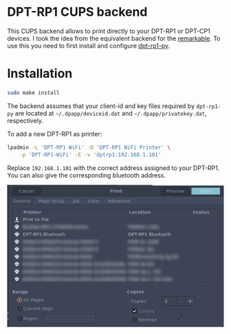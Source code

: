 # DPT-RP1 CUPS backend

This CUPS backend allows to print directly to your DPT-RP1 or DPT-CP1 devices.
I took the idea from the equivalent backend for the [remarkable](https://github.com/ofosos/scratch/tree/master/remarkable-cups).
To use this you need to first install and configure [dpt-rp1-py](https://github.com/janten/dpt-rp1-py).

# Installation

```bash
sudo make install
```

The backend assumes that your client-id and key files required by `dpt-rp1-py` are located at `~/.dpapp/deviceid.dat` and `~/.dpapp/privatekey.dat`, respectively.

To add a new DPT-RP1 as printer:

```bash
lpadmin -L 'DPT-RP1 WiFi' -D 'DPT-RP1 WiFi Printer' \
    -p 'DPT-RP1-WiFi' -E -v 'dptrp1:192.168.1.101'
```

Replace `192.168.1.101` with the correct address assigned to your DPT-RP1.
You can also give the corresponding bluetooth address.

![Print dialog](dptrp1-cups.png)

